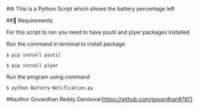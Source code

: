 #⚙️ This is a Python Script which shows the battery percentage left

##🌟 Requirements

For this script to run you need to have psutil and plyer packages installed 

Run the command in terminal to install package

```
$ pip install psutil
```
```
$ pip install plyer
```
Run the program using command

``` 
$ python Battery-Notification.py
```

##author Govardhan Reddy Danduvar[https://github.com/govardhan9797]
